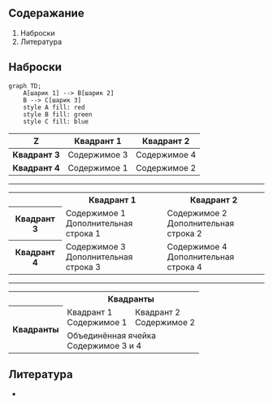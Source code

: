 ## Содеражание
1. Наброски
2. Литература

## Наброски

```mermaid
graph TD;
    A[шарик 1] --> B[шарик 2]
    B --> C[шарик 3]
    style A fill: red
    style B fill: green
    style C fill: blue
```


| Z              | Квадрант 1        | Квадрант 2        |
|----------------|-------------------|-------------------|
| **Квадрант 3** | Содержимое 3      | Содержимое 4      |
| **Квадрант 4** | Содержимое 1      | Содержимое 2      |



****


<table>
  <tr>
    <th></th>
    <th>Квадрант 1</th>
    <th>Квадрант 2</th>
  </tr>
  <tr>
    <th>Квадрант 3</th>
    <td>Содержимое 1<br>Дополнительная строка 1</td>
    <td>Содержимое 2<br>Дополнительная строка 2</td>
  </tr>
  <tr>
    <th>Квадрант 4</th>
    <td>Содержимое 3<br>Дополнительная строка 3</td>
    <td>Содержимое 4<br>Дополнительная строка 4</td>
  </tr>
</table>



****


<table>
  <tr>
    <th></th>
    <th colspan="2">Квадранты</th>
  </tr>
  <tr>
    <th rowspan="2">Квадранты</th>
    <td>Квадрант 1<br>Содержимое 1</td>
    <td>Квадрант 2<br>Содержимое 2</td>
  </tr>
  <tr>
    <td colspan="2">Объединённая ячейка<br>Содержимое 3 и 4</td>
  </tr>
</table>


## Литература
- 